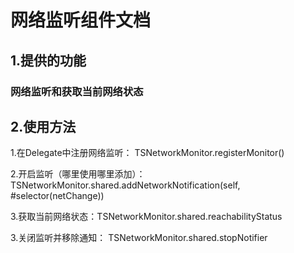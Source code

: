 # 网络监听组件文档

## 1.提供的功能
### 网络监听和获取当前网络状态

## 2.使用方法

1.在Delegate中注册网络监听：
TSNetworkMonitor.registerMonitor()

2.开启监听（哪里使用哪里添加）：TSNetworkMonitor.shared.addNetworkNotification(self, #selector(netChange))

3.获取当前网络状态：TSNetworkMonitor.shared.reachabilityStatus

3.关闭监听并移除通知： TSNetworkMonitor.shared.stopNotifier

